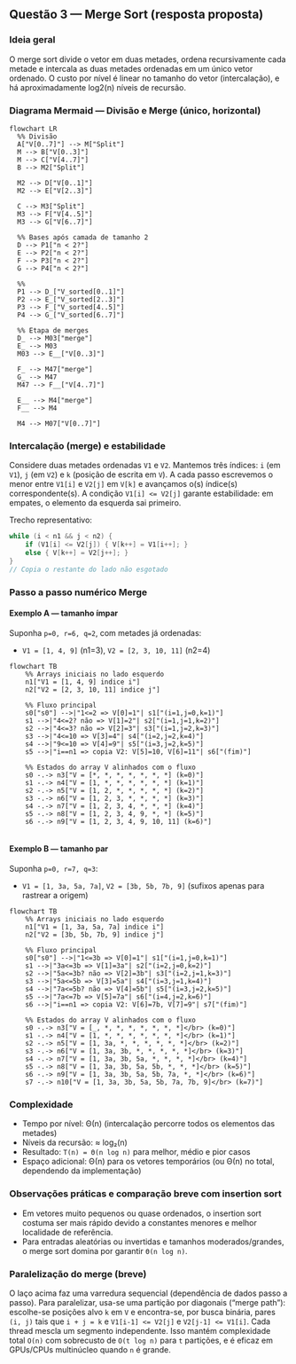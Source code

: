 ## Questão 3 — Merge Sort (resposta proposta)

### Ideia geral
O merge sort divide o vetor em duas metades, ordena recursivamente cada metade e intercala as duas metades ordenadas em um único vetor ordenado. O custo por nível é linear no tamanho do vetor (intercalação), e há aproximadamente log2(n) níveis de recursão.

### Diagrama Mermaid — Divisão e Merge (único, horizontal)
```mermaid
flowchart LR
  %% Divisão
  A["V[0..7]"] --> M["Split"]
  M --> B["V[0..3]"]
  M --> C["V[4..7]"]
  B --> M2["Split"]
  
  M2 --> D["V[0..1]"]
  M2 --> E["V[2..3]"]
  
  C --> M3["Split"]
  M3 --> F["V[4..5]"]
  M3 --> G["V[6..7]"]

  %% Bases após camada de tamanho 2
  D --> P1["n < 2?"]
  E --> P2["n < 2?"]
  F --> P3["n < 2?"]
  G --> P4["n < 2?"]
  
  %% 
  P1 --> D_["V_sorted[0..1]"]
  P2 --> E_["V_sorted[2..3]"]
  P3 --> F_["V_sorted[4..5]"]
  P4 --> G_["V_sorted[6..7]"]

  %% Etapa de merges
  D_ --> M03["merge"]
  E_ --> M03
  M03 --> E__["V[0..3]"]

  F_ --> M47["merge"] 
  G_ --> M47
  M47 --> F__["V[4..7]"]
  
  E__ --> M4["merge"]
  F__ --> M4

  M4 --> M07["V[0..7]"]
```

### Intercalação (merge) e estabilidade
Considere duas metades ordenadas `V1` e `V2`. Mantemos três índices: `i` (em `V1`), `j` (em `V2`) e `k` (posição de escrita em `V`). A cada passo escrevemos o menor entre `V1[i]` e `V2[j]` em `V[k]` e avançamos o(s) índice(s) correspondente(s). A condição `V1[i] <= V2[j]` garante estabilidade: em empates, o elemento da esquerda sai primeiro.

Trecho representativo:

```cpp
while (i < n1 && j < n2) {
    if (V1[i] <= V2[j]) { V[k++] = V1[i++]; }
    else { V[k++] = V2[j++]; }
}
// Copia o restante do lado não esgotado
```

### Passo a passo numérico Merge

#### Exemplo A — tamanho ímpar
Suponha `p=0, r=6, q=2`, com metades já ordenadas:

- `V1 = [1, 4, 9]` (n1=3), `V2 = [2, 3, 10, 11]` (n2=4)

```mermaid
flowchart TB
    %% Arrays iniciais no lado esquerdo
    n1["V1 = [1, 4, 9] indice i"]
    n2["V2 = [2, 3, 10, 11] indice j"]
    
    %% Fluxo principal
    s0["s0"] -->|"1<=2 => V[0]=1"| s1["(i=1,j=0,k=1)"]
    s1 -->|"4<=2? não => V[1]=2"| s2["(i=1,j=1,k=2)"]
    s2 -->|"4<=3? não => V[2]=3"| s3["(i=1,j=2,k=3)"]
    s3 -->|"4<=10 => V[3]=4"| s4["(i=2,j=2,k=4)"]
    s4 -->|"9<=10 => V[4]=9"| s5["(i=3,j=2,k=5)"]
    s5 -->|"i==n1 => copia V2: V[5]=10, V[6]=11"| s6["(fim)"]
    
    %% Estados do array V alinhados com o fluxo
    s0 -.-> n3["V = [*, *, *, *, *, *, *] (k=0)"]
    s1 -.-> n4["V = [1, *, *, *, *, *, *] (k=1)"]
    s2 -.-> n5["V = [1, 2, *, *, *, *, *] (k=2)"]
    s3 -.-> n6["V = [1, 2, 3, *, *, *, *] (k=3)"]
    s4 -.-> n7["V = [1, 2, 3, 4, *, *, *] (k=4)"]
    s5 -.-> n8["V = [1, 2, 3, 4, 9, *, *] (k=5)"]
    s6 -.-> n9["V = [1, 2, 3, 4, 9, 10, 11] (k=6)"]


```

#### Exemplo B — tamanho par
Suponha `p=0, r=7, q=3`:

- `V1 = [1, 3a, 5a, 7a]`, `V2 = [3b, 5b, 7b, 9]` (sufixos apenas para rastrear a origem)

```mermaid
flowchart TB
    %% Arrays iniciais no lado esquerdo
    n1["V1 = [1, 3a, 5a, 7a] indice i"]
    n2["V2 = [3b, 5b, 7b, 9] indice j"]
    
    %% Fluxo principal
    s0["s0"] -->|"1<=3b => V[0]=1"| s1["(i=1,j=0,k=1)"]
    s1 -->|"3a<=3b => V[1]=3a"| s2["(i=2,j=0,k=2)"]
    s2 -->|"5a<=3b? não => V[2]=3b"| s3["(i=2,j=1,k=3)"]
    s3 -->|"5a<=5b => V[3]=5a"| s4["(i=3,j=1,k=4)"]
    s4 -->|"7a<=5b? não => V[4]=5b"| s5["(i=3,j=2,k=5)"]
    s5 -->|"7a<=7b => V[5]=7a"| s6["(i=4,j=2,k=6)"]
    s6 -->|"i==n1 => copia V2: V[6]=7b, V[7]=9"| s7["(fim)"]
    
    %% Estados do array V alinhados com o fluxo
    s0 -.-> n3["V = [_, *, *, *, *, *, *, *]</br> (k=0)"]
    s1 -.-> n4["V = [1, *, *, *, *, *, *, *]</br> (k=1)"]
    s2 -.-> n5["V = [1, 3a, *, *, *, *, *, *]</br> (k=2)"]
    s3 -.-> n6["V = [1, 3a, 3b, *, *, *, *, *]</br> (k=3)"]
    s4 -.-> n7["V = [1, 3a, 3b, 5a, *, *, *, *]</br> (k=4)"]
    s5 -.-> n8["V = [1, 3a, 3b, 5a, 5b, *, *, *]</br> (k=5)"]
    s6 -.-> n9["V = [1, 3a, 3b, 5a, 5b, 7a, *, *]</br> (k=6)"]
    s7 -.-> n10["V = [1, 3a, 3b, 5a, 5b, 7a, 7b, 9]</br> (k=7)"]
```

### Complexidade
- Tempo por nível: Θ(n) (intercalação percorre todos os elementos das metades)
- Níveis da recursão: ≈ log₂(n)
- Resultado: `T(n) = Θ(n log n)` para melhor, médio e pior casos
- Espaço adicional: Θ(n) para os vetores temporários (ou Θ(n) no total, dependendo da implementação)

### Observações práticas e comparação breve com insertion sort
- Em vetores muito pequenos ou quase ordenados, o insertion sort costuma ser mais rápido devido a constantes menores e melhor localidade de referência.
- Para entradas aleatórias ou invertidas e tamanhos moderados/grandes, o merge sort domina por garantir `Θ(n log n)`.

### Paralelização do merge (breve)
O laço acima faz uma varredura sequencial (dependência de dados passo a passo). Para paralelizar, usa-se uma partição por diagonais (“merge path”): escolhe-se posições alvo `k` em `V` e encontra-se, por busca binária, pares `(i, j)` tais que `i + j = k` e `V1[i-1] <= V2[j]` e `V2[j-1] <= V1[i]`. Cada thread mescla um segmento independente. Isso mantém complexidade total `O(n)` com sobrecusto de `O(t log n)` para `t` partições, e é eficaz em GPUs/CPUs multinúcleo quando `n` é grande.

